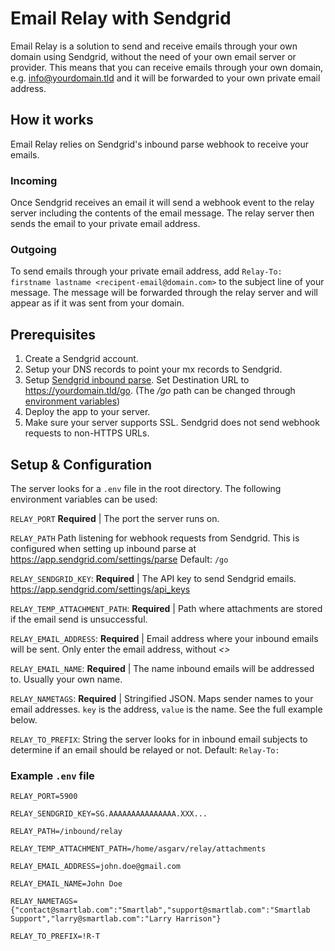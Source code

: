 # Email Relay with Sendgrid

Email Relay is a solution to send and receive emails through your own domain using Sendgrid, without the need of your own email server or provider. This means that you can receive emails through your own domain, e.g. info@yourdomain.tld and it will be forwarded to your own private email address.

## How it works

Email Relay relies on Sendgrid's inbound parse webhook to receive your emails. 

### Incoming

Once Sendgrid receives an email it will send a webhook event to the relay server including the contents of the email message. The relay server then sends the email to your private email address.

### Outgoing

To send emails through your private email address, add `Relay-To: firstname lastname <recipent-email@domain.com>` to the subject line of your message. The message will be forwarded through the relay server and will appear as if it was sent from your domain.

## Prerequisites

1. Create a Sendgrid account.
2. Setup your DNS records to point your mx records to Sendgrid.
3. Setup [Sendgrid inbound parse](https://sendgrid.com/docs/for-developers/parsing-email/setting-up-the-inbound-parse-webhook/). Set Destination URL to https://yourdomain.tld/go. (The */go* path can be changed through [environment variables](#setup-&-configuration))
4. Deploy the app to your server.
5. Make sure your server supports SSL. Sendgrid does not send webhook requests to non-HTTPS URLs.

## Setup & Configuration

The server looks for a `.env` file in the root directory. The following environment variables can be used:

`RELAY_PORT` **Required** | The port the server runs on.

`RELAY_PATH` Path listening for webhook requests from Sendgrid. This is configured when setting up inbound parse at https://app.sendgrid.com/settings/parse Default: `/go`

`RELAY_SENDGRID_KEY`: **Required** | The API key to send Sendgrid emails. https://app.sendgrid.com/settings/api_keys

`RELAY_TEMP_ATTACHMENT_PATH`: **Required** | Path where attachments are stored if the email send is unsuccessful.

`RELAY_EMAIL_ADDRESS`: **Required** | Email address where your inbound emails will be sent. Only enter the email address, without *<>*

`RELAY_EMAIL_NAME`: **Required** | The name inbound emails will be addressed to. Usually your own name.

`RELAY_NAMETAGS`: **Required** | Stringified JSON. Maps sender names to your email addresses. `key` is the address, `value` is the name. See the full example below.

`RELAY_TO_PREFIX`: String the server looks for in inbound email subjects to determine if an email should be relayed or not. Default: `Relay-To:`

### Example `.env` file
```
RELAY_PORT=5900

RELAY_SENDGRID_KEY=SG.AAAAAAAAAAAAAAA.XXX...

RELAY_PATH=/inbound/relay

RELAY_TEMP_ATTACHMENT_PATH=/home/asgarv/relay/attachments

RELAY_EMAIL_ADDRESS=john.doe@gmail.com

RELAY_EMAIL_NAME=John Doe

RELAY_NAMETAGS={"contact@smartlab.com":"Smartlab","support@smartlab.com":"Smartlab Support","larry@smartlab.com":"Larry Harrison"}

RELAY_TO_PREFIX=!R-T
```
